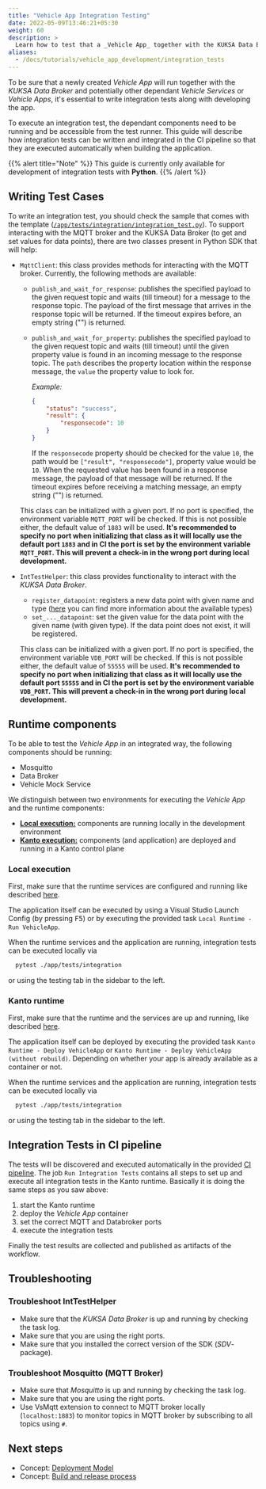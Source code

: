 ```yaml
---
title: "Vehicle App Integration Testing"
date: 2022-05-09T13:46:21+05:30
weight: 60
description: >
  Learn how to test that a _Vehicle App_ together with the KUKSA Data Broker and potentially other dependant Vehicle Services or _Vehicle Apps_ runs as expected.
aliases:
  - /docs/tutorials/vehicle_app_development/integration_tests
---
```


To be sure that a newly created _Vehicle App_ will run together with the _KUKSA Data Broker_ and potentially other dependant _Vehicle Services_ or _Vehicle Apps_, it's essential to write integration tests along with developing the app.

To execute an integration test, the dependant components need to be running and be accessible from the test runner. This guide will describe how integration tests can be written and integrated in the CI pipeline so that they are executed automatically when building the application.

{{% alert title="Note" %}}
This guide is currently only available for development of integration tests with **Python**.
{{% /alert %}}

## Writing Test Cases

To write an integration test, you should check the sample that comes with the template ([`/app/tests/integration/integration_test.py`](https://github.com/eclipse-velocitas/vehicle-app-python-template/blob/main/app/tests/integration/integration_test.py)). To support interacting with the MQTT broker and the KUKSA Data Broker (to get and set values for data points), there are two classes present in Python SDK that will help:

- `MqttClient`: this class provides methods for interacting with the MQTT broker. Currently, the following methods are available:

  - `publish_and_wait_for_response`: publishes the specified payload to the given request topic and waits (till timeout) for a message to the response topic. The payload of the first message that arrives in the response topic will be returned. If the timeout expires before, an empty string ("") is returned.
  - `publish_and_wait_for_property`: publishes the specified payload to the given request topic and waits (till timeout) until the given property value is found in an incoming message to the response topic. The `path` describes the property location within the response message, the `value` the property value to look for.

    _Example:_

    ``` JSON
    {
        "status": "success",
        "result": {
            "responsecode": 10
        }
    }
    ```

    If the `responsecode` property should be checked for the value `10`, the path would be `["result", "responsecode"]`, property value would be `10`. When the requested value has been found in a response message, the payload of that message will be returned. If the timeout expires before receiving a matching message, an empty string ("") is returned.

  This class can be initialized with a given port. If no port is specified, the environment variable `MQTT_PORT` will be checked. If this is not possible either, the default value of `1883` will be used. **It's recommended to specify no port when initializing that class as it will locally use the default port `1883` and in CI the port is set by the environment variable `MQTT_PORT`. This will prevent a check-in in the wrong port during local development.**

- `IntTestHelper`: this class provides functionality to interact with the _KUKSA Data Broker_.

  - `register_datapoint`: registers a new data point with given name and type ([here](/docs/concepts/development_model/vehicle_app_sdk/#typed-datapoint-classes) you can find more information about the available types)
  - `set_..._datapoint`: set the given value for the data point with the given name (with given type). If the data point does not exist, it will be registered.

  This class can be initialized with a given port. If no port is specified, the environment variable `VDB_PORT` will be checked. If this is not possible either, the default value of `55555` will be used. **It's recommended to specify no port when initializing that class as it will locally use the default port `55555` and in CI the port is set by the environment variable `VDB_PORT`. This will prevent a check-in in the wrong port during local development.**

## Runtime components

To be able to test the _Vehicle App_ in an integrated way, the following components should be running:

- Mosquitto
- Data Broker
- Vehicle Mock Service

We distinguish between two environments for executing the _Vehicle App_ and the runtime components:

- [**Local execution:**](/docs/tutorials/vehicle_app_runtime/local_runtime/) components are running locally in the development environment
- [**Kanto execution:**](/docs/tutorials/vehicle_app_runtime/kanto_runtime/) components (and application) are deployed and running in a Kanto control plane

### Local execution

First, make sure that the runtime services are configured and running like described [here](/docs/tutorials/vehicle_app_runtime/local_runtime).

The application itself can be executed by using a Visual Studio Launch Config (by pressing <kbd>F5</kbd>) or by executing the provided task `Local Runtime - Run VehicleApp`.

When the runtime services and the application are running, integration tests can be executed locally via

```bash
  pytest ./app/tests/integration
```

or using the testing tab in the sidebar to the left.

### Kanto runtime

First, make sure that the runtime and the services are up and running, like described [here](/docs/tutorials/vehicle_app_runtime/kanto_runtime).

The application itself can be deployed by executing the provided task `Kanto Runtime - Deploy VehicleApp` or `Kanto Runtime - Deploy VehicleApp (without rebuild)`. Depending on whether your app is already available as a container or not.

When the runtime services and the application are running, integration tests can be executed locally via

```bash
  pytest ./app/tests/integration
```

or using the testing tab in the sidebar to the left.

## Integration Tests in CI pipeline

The tests will be discovered and executed automatically in the provided [CI pipeline](https://github.com/eclipse-velocitas/vehicle-app-python-template/blob/main/.github/workflows/ci.yml). The job `Run Integration Tests` contains all steps to set up and execute all integration tests in the Kanto runtime. Basically it is doing the same steps as you saw above:

1. start the Kanto runtime
1. deploy the _Vehicle App_ container
1. set the correct MQTT and Databroker ports
1. execute the integration tests

Finally the test results are collected and published as artifacts of the workflow.

## Troubleshooting

### Troubleshoot IntTestHelper

- Make sure that the _KUKSA Data Broker_ is up and running by checking the task log.
- Make sure that you are using the right ports.
- Make sure that you installed the correct version of the SDK (_SDV_-package).

### Troubleshoot Mosquitto (MQTT Broker)

- Make sure that _Mosquitto_ is up and running by checking the task log.
- Make sure that you are using the right ports.
- Use VsMqtt extension to connect to MQTT broker locally (`localhost:1883`) to monitor topics in MQTT broker by subscribing to all topics using `#`.

## Next steps

- Concept: [Deployment Model](/docs/concepts/deployment_model/)
- Concept: [Build and release process](/docs/concepts/deployment_model/vehicle_app_releases/)
